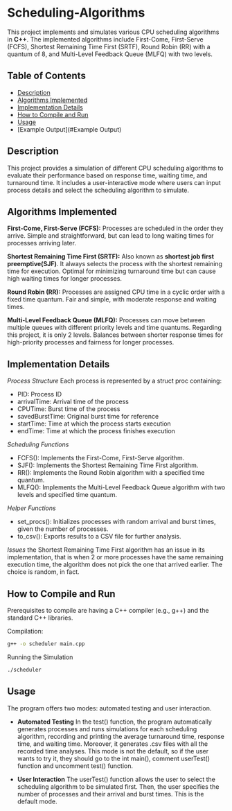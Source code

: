 # Scheduling-Algorithms

This project implements and simulates various CPU scheduling algorithms in **C++**. The implemented algorithms include First-Come, First-Serve (FCFS), Shortest Remaining Time First (SRTF), Round Robin (RR) with a quantum of 8, and Multi-Level Feedback Queue (MLFQ) with two levels.

## Table of Contents
- [Description](#Description)
- [Algorithms Implemented](#Algorithms-Implemented)
- [Implementation Details](#Implementation-Details)
- [How to Compile and Run](#How-to-Compile-and-Run)
- [Usage](#Usage)
- [Example Output](#Example Output)

## Description

This project provides a simulation of different CPU scheduling algorithms to evaluate their performance based on response time, waiting time, and turnaround time. It includes a user-interactive mode where users can input process details and select the scheduling algorithm to simulate.

## Algorithms Implemented
**First-Come, First-Serve (FCFS):** 
Processes are scheduled in the order they arrive.
Simple and straightforward, but can lead to long waiting times for processes arriving later.

**Shortest Remaining Time First (SRTF):**
Also known as **shortest job first preemptive(SJF)**. It always selects the process with the shortest remaining time for execution.
Optimal for minimizing turnaround time but can cause high waiting times for longer processes.

**Round Robin (RR):**
Processes are assigned CPU time in a cyclic order with a fixed time quantum.
Fair and simple, with moderate response and waiting times.

**Multi-Level Feedback Queue (MLFQ):**
Processes can move between multiple queues with different priority levels and time quantums. Regarding this project, it is only 2 levels.
Balances between shorter response times for high-priority processes and fairness for longer processes.

## Implementation Details

_Process Structure_
Each process is represented by a struct proc containing:
- PID: Process ID
- arrivalTime: Arrival time of the process
- CPUTime: Burst time of the process
- savedBurstTime: Original burst time for reference
- startTime: Time at which the process starts execution
- endTime: Time at which the process finishes execution

_Scheduling Functions_
- FCFS(): Implements the First-Come, First-Serve algorithm.
- SJF(): Implements the Shortest Remaining Time First algorithm.
- RR(): Implements the Round Robin algorithm with a specified time quantum.
- MLFQ(): Implements the Multi-Level Feedback Queue algorithm with two levels and specified time quantum.

_Helper Functions_
- set_procs(): Initializes processes with random arrival and burst times, given the number of processes.
- to_csv(): Exports results to a CSV file for further analysis.

_Issues_
the Shortest Remaining Time First algorithm has an issue in its implementation, that is when 2 or more processes have the same remaining execution time, the algorithm does not pick the one that arrived earlier. The choice is random, in fact.

## How to Compile and Run
Prerequisites to compile are having a C++ compiler (e.g., g++) and the standard C++ libraries.

Compilation:
``` sh
g++ -o scheduler main.cpp
```

Running the Simulation
``` sh
./scheduler
```
## Usage
The program offers two modes: automated testing and user interaction.

- **Automated Testing**
In the test() function, the program automatically generates processes and runs simulations for each scheduling algorithm, recording and printing the average turnaround time, response time, and waiting time. Moreover, it generates .csv files with all the recorded time analyses. This mode is not the default, so if the user wants to try it, they should go to the int main(), comment userTest() function and uncomment test() function.

- **User Interaction**
The userTest() function allows the user to select the scheduling algorithm to be simulated first. Then, the user specifies the number of processes and their arrival and burst times. This is the default mode.
